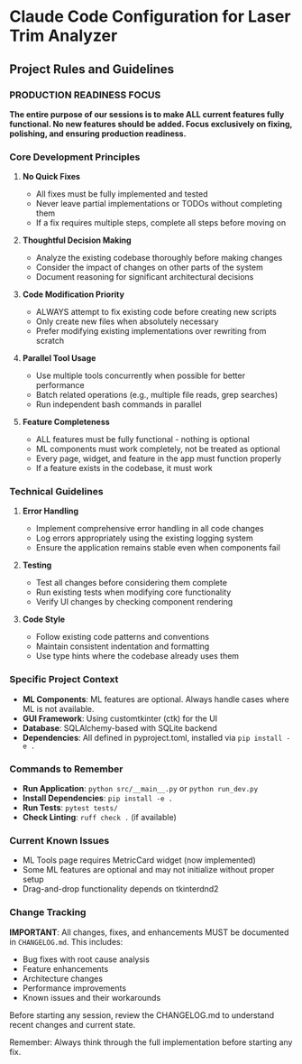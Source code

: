 # Claude Code Configuration for Laser Trim Analyzer

## Project Rules and Guidelines

### PRODUCTION READINESS FOCUS
**The entire purpose of our sessions is to make ALL current features fully functional. No new features should be added. Focus exclusively on fixing, polishing, and ensuring production readiness.**

### Core Development Principles

1. **No Quick Fixes**
   - All fixes must be fully implemented and tested
   - Never leave partial implementations or TODOs without completing them
   - If a fix requires multiple steps, complete all steps before moving on

2. **Thoughtful Decision Making**
   - Analyze the existing codebase thoroughly before making changes
   - Consider the impact of changes on other parts of the system
   - Document reasoning for significant architectural decisions

3. **Code Modification Priority**
   - ALWAYS attempt to fix existing code before creating new scripts
   - Only create new files when absolutely necessary
   - Prefer modifying existing implementations over rewriting from scratch

4. **Parallel Tool Usage**
   - Use multiple tools concurrently when possible for better performance
   - Batch related operations (e.g., multiple file reads, grep searches)
   - Run independent bash commands in parallel

5. **Feature Completeness**
   - ALL features must be fully functional - nothing is optional
   - ML components must work completely, not be treated as optional
   - Every page, widget, and feature in the app must function properly
   - If a feature exists in the codebase, it must work

### Technical Guidelines

1. **Error Handling**
   - Implement comprehensive error handling in all code changes
   - Log errors appropriately using the existing logging system
   - Ensure the application remains stable even when components fail

2. **Testing**
   - Test all changes before considering them complete
   - Run existing tests when modifying core functionality
   - Verify UI changes by checking component rendering

3. **Code Style**
   - Follow existing code patterns and conventions
   - Maintain consistent indentation and formatting
   - Use type hints where the codebase already uses them

### Specific Project Context

- **ML Components**: ML features are optional. Always handle cases where ML is not available.
- **GUI Framework**: Using customtkinter (ctk) for the UI
- **Database**: SQLAlchemy-based with SQLite backend
- **Dependencies**: All defined in pyproject.toml, installed via `pip install -e .`

### Commands to Remember

- **Run Application**: `python src/__main__.py` or `python run_dev.py`
- **Install Dependencies**: `pip install -e .`
- **Run Tests**: `pytest tests/`
- **Check Linting**: `ruff check .` (if available)

### Current Known Issues

- ML Tools page requires MetricCard widget (now implemented)
- Some ML features are optional and may not initialize without proper setup
- Drag-and-drop functionality depends on tkinterdnd2

### Change Tracking

**IMPORTANT**: All changes, fixes, and enhancements MUST be documented in `CHANGELOG.md`. This includes:
- Bug fixes with root cause analysis
- Feature enhancements
- Architecture changes
- Performance improvements
- Known issues and their workarounds

Before starting any session, review the CHANGELOG.md to understand recent changes and current state.

Remember: Always think through the full implementation before starting any fix.